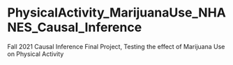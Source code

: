 # PhysicalActivity_MarijuanaUse_NHANES_Causal_Inference
Fall 2021 Causal Inference Final Project, Testing the effect of Marijuana Use on Physical Activity 
